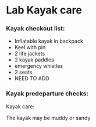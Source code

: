 # Lab Kayak care

### Kayak checkout list:

* Inflatable kayak in backpack
* Keel with pin
* 2 life jackets
* 2 kayak paddles
* emergency whistles
* 2 seats
* NEED TO ADD

 ### Kayak predeparture checks:



Kayak care:

The kayak may be muddy or sandy
